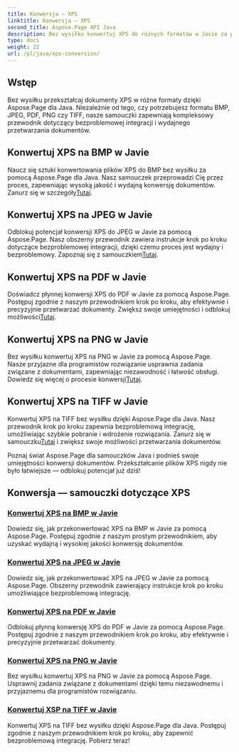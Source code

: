 ```yaml
---
title: Konwersja — XPS
linktitle: Konwersja — XPS
second_title: Aspose.Page API Java
description: Bez wysiłku konwertuj XPS do różnych formatów w Javie za pomocą Aspose.Page. Usprawnij przetwarzanie dokumentów dzięki naszym szczegółowym przewodnikom zapewniającym precyzyjną i wydajną konwersję.
type: docs
weight: 22
url: /pl/java/xps-conversion/
---
```


## Wstęp

Bez wysiłku przekształcaj dokumenty XPS w różne formaty dzięki Aspose.Page dla Java. Niezależnie od tego, czy potrzebujesz formatu BMP, JPEG, PDF, PNG czy TIFF, nasze samouczki zapewniają kompleksowy przewodnik dotyczący bezproblemowej integracji i wydajnego przetwarzania dokumentów.

## Konwertuj XPS na BMP w Javie

 Naucz się sztuki konwertowania plików XPS do BMP bez wysiłku za pomocą Aspose.Page dla Java. Nasz samouczek przeprowadzi Cię przez proces, zapewniając wysoką jakość i wydajną konwersję dokumentów. Zanurz się w szczegóły[Tutaj](./to-bmp/).

## Konwertuj XPS na JPEG w Javie

Odblokuj potencjał konwersji XPS do JPEG w Javie za pomocą Aspose.Page. Nasz obszerny przewodnik zawiera instrukcje krok po kroku dotyczące bezproblemowej integracji, dzięki czemu proces jest wydajny i bezproblemowy. Zapoznaj się z samouczkiem[Tutaj](./to-jpeg/).

## Konwertuj XPS na PDF w Javie

 Doświadcz płynnej konwersji XPS do PDF w Javie za pomocą Aspose.Page. Postępuj zgodnie z naszym przewodnikiem krok po kroku, aby efektywnie i precyzyjnie przetwarzać dokumenty. Zwiększ swoje umiejętności i odblokuj możliwości[Tutaj](./to-pdf/).

## Konwertuj XPS na PNG w Javie

 Bez wysiłku konwertuj XPS na PNG w Javie za pomocą Aspose.Page. Nasze przyjazne dla programistów rozwiązanie usprawnia zadania związane z dokumentami, zapewniając niezawodność i łatwość obsługi. Dowiedz się więcej o procesie konwersji[Tutaj](./to-png/).

## Konwertuj XPS na TIFF w Javie

 Konwertuj XPS na TIFF bez wysiłku dzięki Aspose.Page dla Java. Nasz przewodnik krok po kroku zapewnia bezproblemową integrację, umożliwiając szybkie pobranie i wdrożenie rozwiązania. Zanurz się w samouczku[Tutaj](./to-tiff/) i zwiększ swoje możliwości przetwarzania dokumentów.

Poznaj świat Aspose.Page dla samouczków Java i podnieś swoje umiejętności konwersji dokumentów. Przekształcanie plików XPS nigdy nie było łatwiejsze — odblokuj potencjał już dziś!
## Konwersja — samouczki dotyczące XPS
### [Konwertuj XPS na BMP w Javie](./to-bmp/)
Dowiedz się, jak przekonwertować XPS na BMP w Javie za pomocą Aspose.Page. Postępuj zgodnie z naszym prostym przewodnikiem, aby uzyskać wydajną i wysokiej jakości konwersję dokumentów.
### [Konwertuj XPS na JPEG w Javie](./to-jpeg/)
Dowiedz się, jak przekonwertować XPS na JPEG w Javie za pomocą Aspose.Page. Obszerny przewodnik zawierający instrukcje krok po kroku umożliwiające bezproblemową integrację.
### [Konwertuj XPS na PDF w Javie](./to-pdf/)
Odblokuj płynną konwersję XPS do PDF w Javie za pomocą Aspose.Page. Postępuj zgodnie z naszym przewodnikiem krok po kroku, aby efektywnie i precyzyjnie przetwarzać dokumenty.
### [Konwertuj XPS na PNG w Javie](./to-png/)
Bez wysiłku konwertuj XPS na PNG w Javie za pomocą Aspose.Page. Usprawnij zadania związane z dokumentami dzięki temu niezawodnemu i przyjaznemu dla programistów rozwiązaniu.
### [Konwertuj XSP na TIFF w Javie](./to-tiff/)
Konwertuj XPS na TIFF bez wysiłku dzięki Aspose.Page dla Java. Postępuj zgodnie z naszym przewodnikiem krok po kroku, aby zapewnić bezproblemową integrację. Pobierz teraz!